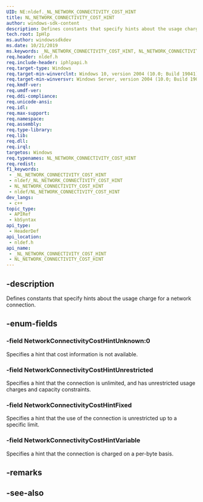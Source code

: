 ```yaml
---
UID: NE:nldef._NL_NETWORK_CONNECTIVITY_COST_HINT
title: NL_NETWORK_CONNECTIVITY_COST_HINT
author: windows-sdk-content
description: Defines constants that specify hints about the usage charge for a network connection.
tech.root: IpHlp
ms.author: windowssdkdev
ms.date: 10/21/2019
ms.keywords: _NL_NETWORK_CONNECTIVITY_COST_HINT, NL_NETWORK_CONNECTIVITY_COST_HINT
req.header: nldef.h
req.include-header: iphlpapi.h
req.target-type: Windows
req.target-min-winverclnt: Windows 10, version 2004 (10.0; Build 19041)
req.target-min-winversvr: Windows Server, version 2004 (10.0; Build 19041)
req.kmdf-ver: 
req.umdf-ver: 
req.ddi-compliance: 
req.unicode-ansi: 
req.idl: 
req.max-support: 
req.namespace: 
req.assembly: 
req.type-library: 
req.lib: 
req.dll: 
req.irql: 
targetos: Windows
req.typenames: NL_NETWORK_CONNECTIVITY_COST_HINT
req.redist: 
f1_keywords:
 - _NL_NETWORK_CONNECTIVITY_COST_HINT
 - nldef/_NL_NETWORK_CONNECTIVITY_COST_HINT
 - NL_NETWORK_CONNECTIVITY_COST_HINT
 - nldef/NL_NETWORK_CONNECTIVITY_COST_HINT
dev_langs:
 - c++
topic_type:
 - APIRef
 - kbSyntax
api_type:
 - HeaderDef
api_location:
 - nldef.h
api_name:
 - _NL_NETWORK_CONNECTIVITY_COST_HINT
 - NL_NETWORK_CONNECTIVITY_COST_HINT
---
```


## -description

Defines constants that specify hints about the usage charge for a network connection.

## -enum-fields

### -field NetworkConnectivityCostHintUnknown:0

Specifies a hint that cost information is not available.

### -field NetworkConnectivityCostHintUnrestricted

Specifies a hint that the connection is unlimited, and has unrestricted usage charges and capacity constraints.

### -field NetworkConnectivityCostHintFixed

Specifies a hint that the use of the connection is unrestricted up to a specific limit.

### -field NetworkConnectivityCostHintVariable

Specifies a hint that the connection is charged on a per-byte basis.

## -remarks

## -see-also


